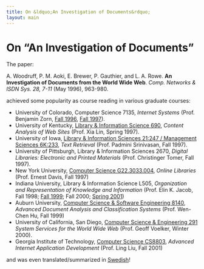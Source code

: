 ```yaml
---
title: On &ldquo;An Investigation of Documents&rdquo;
layout: main
---
```

# On &ldquo;An Investigation of Documents&rdquo;

The paper:

  A. Woodruff, P. M.  Aoki, E. Brewer, P.  Gauthier, and L. A. Rowe.
  **An Investigation of Documents from the World Wide Web**.
  _Comp. Networks &amp; ISDN Sys. 28, 7-11_ (May 1996), 963-980.

achieved some popularity as course reading in various graduate
courses:

* University of Colorado, Computer Science 7135, _Internet Systems_
  (Prof. Benjamin Zorn, [Fall
  1996](https://web.archive.org/web/20021111161118/http://www.cs.colorado.edu/~zorn/cs7135/Fall-1996/index96.html),
  [Fall
  1997](https://web.archive.org/web/20041009211254/http://www.cs.colorado.edu:80/~zorn/cs7135/Fall-1997/outline.html)).
* University of Kentucky, [Library &amp; Information Science
  690](https://web.archive.org/web/20170605080151/http://www.uky.edu/~xlin/class/lis690.htm),
  _Content Analysis of Web Sites_ (Prof. Xia Lin, Spring 1997).
* University of Iowa, [Library &amp; Information Sciences 21:247 /
  Management Sciences
  6K:233](https://web.archive.org/web/20010624204354/http://www.biz.uiowa.edu:80/class/6K233_srinivasan/),
  _Text Retrieval_ (Prof. Padmini Srinivasan, Fall 1997).
* University of Pittsburgh,
  <!-- <A HREF="http://www.lis.pitt.edu/~diglib/recommended_readings.html" -->
  Library &amp; Information Sciences 2670, _Digital Libraries:
  Electronic and Printed Materials_ (Prof. Christinger Tomer, Fall
  1997).
* New York University, [Computer Science
  G22.3033.004](https://web.archive.org/web/20160911040231/http://www.cs.nyu.edu/courses/fall97/G22.3033.04/online-refs.html),
  _Online Libraries_ (Prof. Ernest Davis, Fall 1997)
* Indiana University, Library &amp; Information Science L505,
  _Organization and Representation of Knowledge and Information_
  (Prof. Elin K. Jacob, Fall 1998; [Fall
  1999](https://web.archive.org/web/20020424195546/http://www.slis.indiana.edu:80/syllabi/ejacob/L505fa99jacobthu.htm);
  Fall 2000; [Spring
  2001](https://web.archive.org/web/20020420040301/http://www.slis.indiana.edu:80/syllabi/ejacob/L505_spring-01/l505_01_schedule.html))
  <!-- Fall 1998 http://www.slis.indiana.edu/ejacob/L505/readings01.html -->
  <!-- Fall 2000 http://www.slis.indiana.edu/syllabi/ejacob/L505fa00_IUPUIjacob_files/L505_00_FallIUPUI_Rec.html -->
* Auburn University, [Computer Science &amp; Software Engineering
  8140](https://web.archive.org/web/20020604230608/http://www.eng.auburn.edu:80/~wenchen/course/8140/article/reading.html),
  _Advanced Document Analysis and Classification Systems_
  (Prof. Wen-Chen Hu, Fall 1999)
* University of California, San Diego, [Computer Science &amp;
  Engineering
  291](https://web.archive.org/web/20070826183338/http://www.cs.ucsd.edu/classes/wi00/cse291/schedule.html)
  _System Services for the World Wide Web_ (Prof.  Geoff Voelker,
  Winter 2000).
* Georgia Institute of Technology, [Computer Science
  CS8803](https://web.archive.org/web/20041207142804/http://www.cc.gatech.edu/~lingliu/courses/cs8803/reading.html),
  _Advanced Internet Application Development_ (Prof. Ling Liu, Fall
  2001)

and was even translated/summarized in [Swedish](https://web.archive.org/web/20070113021933/http://www.ludd.luth.se/users/jingoo/smd074/seminar.html)!
